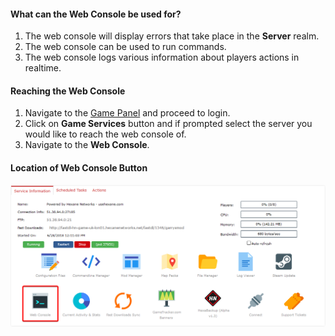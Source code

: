#### What can the Web Console be used for?
1. The web console will display errors that take place in the **Server** realm.
2. The web console can be used to run commands.
3. The web console logs various information about players actions in realtime.

#### Reaching the Web Console
1. Navigate to the [Game Panel](https://hexane.gg) and proceed to login.
2. Click on **Game Services** button and if prompted select the server you would like to reach the web console of.
3. Navigate to the **Web Console**.

#### Location of Web Console Button
![Web Console Button](https://raw.githubusercontent.com/HexaneNetworks/help-assets/master/assets/png/reaching-web-console.png)
